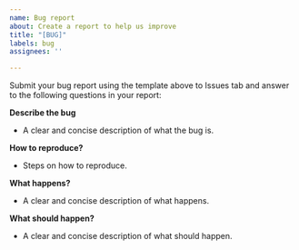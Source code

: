 ```yaml
---
name: Bug report
about: Create a report to help us improve
title: "[BUG]"
labels: bug
assignees: ''

---
```

Submit your bug report using the template above to Issues tab and answer to the following questions in your report:

**Describe the bug**
* A clear and concise description of what the bug is.

**How to reproduce?**
* Steps on how to reproduce.

**What happens?**
* A clear and concise description of what happens.

**What should happen?**
* A clear and concise description of what should happen.
